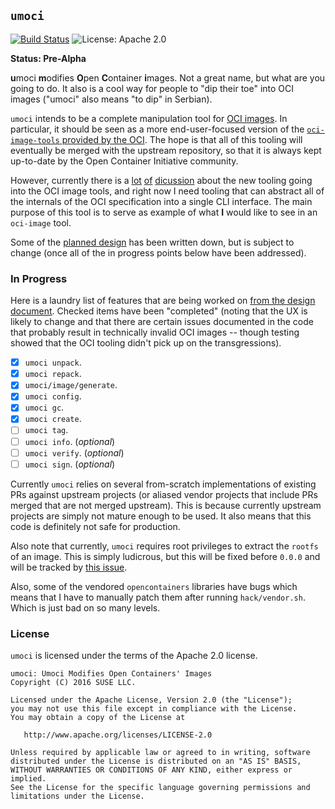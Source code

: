 ## `umoci` ###

[![Build Status](https://img.shields.io/travis/cyphar/umoci/master.svg)](https://travis-ci.org/cyphar/umoci)
![License: Apache 2.0](https://img.shields.io/github/license/cyphar/umoci.svg)

**Status: Pre-Alpha**

**u**moci **m**odifies **O**pen **C**ontainer **i**mages. Not a great name, but
what are you going to do. It also is a cool way for people to "dip their toe"
into OCI images ("umoci" also means "to dip" in Serbian).

`umoci` intends to be a complete manipulation tool for [OCI images][oci-image-spec].
In particular, it should be seen as a more end-user-focused version of the
[`oci-image-tools` provided by the OCI][oci-image-tools]. The hope is that all
of this tooling will eventually be merged with the upstream repository, so that
it is always kept up-to-date by the Open Container Initiative community.

However, currently there is a [lot][disc-1] [of][disc-2] [dicussion][disc-3]
about the new tooling going into the OCI image tools, and right now I need
tooling that can abstract all of the internals of the OCI specification into a
single CLI interface. The main purpose of this tool is to serve as example of
what **I** would like to see in an `oci-image` tool.

Some of the [planned design][design.md] has been written down, but is subject
to change (once all of the in progress points below have been addressed).

[oci-image-spec]: https://github.com/opencontainers/image-spec
[oci-image-tools]: https://github.com/opencontainers/image-tools
[disc-1]: https://github.com/opencontainers/image-spec/pull/411
[disc-2]: https://github.com/opencontainers/image-tools/pull/5
[disc-3]: https://github.com/opencontainers/image-tools/pull/8
[design.md]: DESIGN.md

### In Progress ###

Here is a laundry list of features that are being worked on [from the design
document][design.md]. Checked items have been "completed" (noting that the UX
is likely to change and that there are certain issues documented in the code
that probably result in technically invalid OCI images -- though testing showed
that the OCI tooling didn't pick up on the transgressions).

* [x] `umoci unpack`.
* [x] `umoci repack`.
* [x] `umoci/image/generate`.
* [x] `umoci config`.
* [x] `umoci gc`.
* [x] `umoci create`.
* [ ] `umoci tag`.
* [ ] `umoci info`. (*optional*)
* [ ] `umoci verify`. (*optional*)
* [ ] `umoci sign`. (*optional*)

Currently `umoci` relies on several from-scratch implementations of existing
PRs against upstream projects (or aliased vendor projects that include PRs
merged that are not merged upstream). This is because currently upstream
projects are simply not mature enough to be used. It also means that this code
is definitely not safe for production.

Also note that currently, `umoci` requires root privileges to extract the
`rootfs` of an image. This is simply ludicrous, but this will be fixed before
`0.0.0` and will be tracked by [this issue][unpriv-issue].

Also, some of the vendored `opencontainers` libraries have bugs which means
that I have to manually patch them after running `hack/vendor.sh`. Which is
just bad on so many levels.

[unpriv-issue]: https://github.com/cyphar/umoci/issues/26

### License ###

`umoci` is licensed under the terms of the Apache 2.0 license.

```
umoci: Umoci Modifies Open Containers' Images
Copyright (C) 2016 SUSE LLC.

Licensed under the Apache License, Version 2.0 (the "License");
you may not use this file except in compliance with the License.
You may obtain a copy of the License at

   http://www.apache.org/licenses/LICENSE-2.0

Unless required by applicable law or agreed to in writing, software
distributed under the License is distributed on an "AS IS" BASIS,
WITHOUT WARRANTIES OR CONDITIONS OF ANY KIND, either express or implied.
See the License for the specific language governing permissions and
limitations under the License.
```

